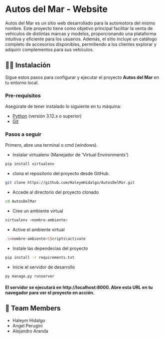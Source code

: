 
# Autos del Mar - Website

Autos del Mar es un sitio web desarrollado para la automotora del mismo nombre. Este proyecto tiene como objetivo principal facilitar la venta de vehículos de distintas marcas y modelos, proporcionando una plataforma intuitiva y eficiente para los usuarios. Además, el sitio incluye un catálogo completo de accesorios disponibles, permitiendo a los clientes explorar y adquirir complementos para sus vehículos.

## 👨‍💻 Instalación

Sigue estos pasos para configurar y ejecutar el proyecto **Autos del Mar** en tu entorno local.

### Pre-requisitos

Asegúrate de tener instalado lo siguiente en tu máquina:

- [Python](https://www.python.org/) (versión 3.12.x o superior)
- [Git](https://git-scm.com/)

### Pasos a seguir

Primero, abre una terminal o cmd (windows).

* Instalar virtualenv (Manejador de 'Virtual Environments')

```bash
pip install virtualenv
```

* clona el repositorio del proyecto desde GitHub.

```bash
git clone https://github.com/HaleymHidalgo/AutosDelMar.git
```

*  Accede al directorio del proyecto clonado

```bash
cd AutosDelMar
```

* Cree un ambiente virtual

```bash
virtualenv <nombre-ambiente>
```

* Active el ambiente virtual

```bash
.\<nombre-ambiente>\Scripts\activate
```


* Instale las dependecias del proyecto

```bash
pip install -r requirements.txt
```

* Inicie el servidor de desarrollo
```bash
py manage.py runserver
```
#### El servidor se ejecutará en http://localhost:8000. Abre esta URL en tu navegador para ver el proyecto en acción.

## 👀 Team Members

* Haleym Hidalgo
* Angel Perugini
* Alejandro Aranda